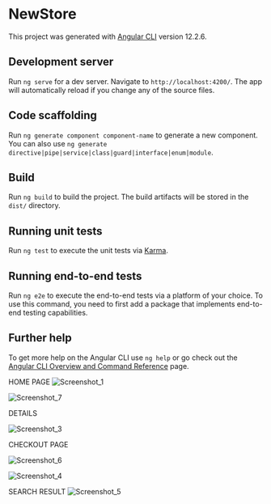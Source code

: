 # NewStore

This project was generated with [Angular CLI](https://github.com/angular/angular-cli) version 12.2.6.

## Development server

Run `ng serve` for a dev server. Navigate to `http://localhost:4200/`. The app will automatically reload if you change any of the source files.

## Code scaffolding

Run `ng generate component component-name` to generate a new component. You can also use `ng generate directive|pipe|service|class|guard|interface|enum|module`.

## Build

Run `ng build` to build the project. The build artifacts will be stored in the `dist/` directory.

## Running unit tests

Run `ng test` to execute the unit tests via [Karma](https://karma-runner.github.io).

## Running end-to-end tests

Run `ng e2e` to execute the end-to-end tests via a platform of your choice. To use this command, you need to first add a package that implements end-to-end testing capabilities.

## Further help

To get more help on the Angular CLI use `ng help` or go check out the [Angular CLI Overview and Command Reference](https://angular.io/cli) page.

HOME PAGE
![Screenshot_1](https://user-images.githubusercontent.com/91912760/199603942-7f04020a-edbf-44a8-962f-53dfb5b70904.png)

![Screenshot_7](https://user-images.githubusercontent.com/91912760/199603960-3959fd7a-b96b-4e1b-a3c2-c300b1deaf60.png)

DETAILS

![Screenshot_3](https://user-images.githubusercontent.com/91912760/199604086-13bec4d9-406f-42f4-8230-1dfbd90b147b.png)

CHECKOUT PAGE

![Screenshot_6](https://user-images.githubusercontent.com/91912760/199604146-e85458aa-3b86-487f-b6e5-93c353cfdb33.png)

![Screenshot_4](https://user-images.githubusercontent.com/91912760/199604197-a3882720-9d12-45f3-9108-4914ce723655.png)

SEARCH RESULT
![Screenshot_5](https://user-images.githubusercontent.com/91912760/199604596-ab7ac024-bc70-4ce6-8181-ac495f887c03.png)





